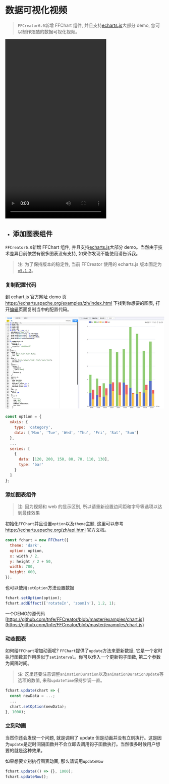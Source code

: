 # 数据可视化视频

> `FFCreator6.0`新增 FFChart 组件, 并且支持[echarts.js](https://echarts.apache.org)大部分 demo, 您可以制作炫酷的数据可视化视频。

<video controls="controls" width="320" height="568" >
  <source type="video/mp4" src="./_media/video/wonder/chart.mp4"></source>
</video>

- ## 添加图表组件

`FFCreator6.0`新增 FFChart 组件, 并且支持[echarts.js](https://echarts.apache.org)大部分 demo。当然由于技术差异目前依然有很多图表没有支持, 如果你发现不能使用请告诉我。

> 注: 为了保持版本的稳定性, 当前 FFCreator 使用的 echarts.js 版本固定为[`v5.1.2`](https://www.npmjs.com/package/echarts/v/5.1.2)。

### 复制配置代码

到 echart.js 官方网址 demo 页 https://echarts.apache.org/examples/zh/index.html 下找到你想要的图表, 打开[编辑](https://echarts.apache.org/examples/zh/editor.html?c=bar-brush)页面复制当中的配置代码。

![img](../_media/imgs/chart.jpg)

```javascript
const option = {
  xAxis: {
    type: 'category',
    data: ['Mon', 'Tue', 'Wed', 'Thu', 'Fri', 'Sat', 'Sun']
  },
  ...
  series: [
    {
      data: [120, 200, 150, 80, 70, 110, 130],
      type: 'bar'
    }
  ]
};
```

### 添加图表组件

> 注: 因为视频和 web 的显示区别, 所以请重新设置边间距和字号等选项以达到最佳效果

初始化`FFChart`并且设置`option`以及`theme`主题, 这里可以参考 https://echarts.apache.org/zh/api.html 官方文档。

```javascript
const fchart = new FFChart({
  theme: 'dark',
  option: option,
  x: width / 2,
  y: height / 2 + 50,
  width: 700,
  height: 600,
});
```

也可以使用`setOption`方法设置数据

```javascript
fchart.setOption(option);
fchart.addEffect(['rotateIn', 'zoomIn'], 1.2, 1);
```

一个DEMO的源代码 [https://github.com/tnfe/FFCreator/blob/master/examples/chart.js](https://github.com/tnfe/FFCreator/blob/master/examples/chart.js)

### 动态图表

如何给`FFChart`增加动画呢? `FFChart`提供了`update`方法来更新数据, 它是一个定时执行函数其作用类似于`setInterval`。你可以传入一个更新钩子函数, 第二个参数为间隔时间。

> 注: 这里还要注意调整`animationDuration`以及`animationDurationUpdate`等选项的数值, 来和`updateTime`保持步调一直。

```javascript
fchart.update(chart => {
  const newData = ...;
  ...
  chart.setOption(newData);
}, 1000);
```

### 立刻动画

当然你还会发现一个问题, 就是调用了 update 但是动画并没有立刻执行。这是因为`update`是定时间隔函数并不会立即去调用钩子函数执行。当然很多时候用户想要的就是这种效果。

如果想要立刻执行图表动画, 那么请调用`updateNow`

```javascript
fchart.update(() => {}, 1000);
fchart.updateNow();
```
